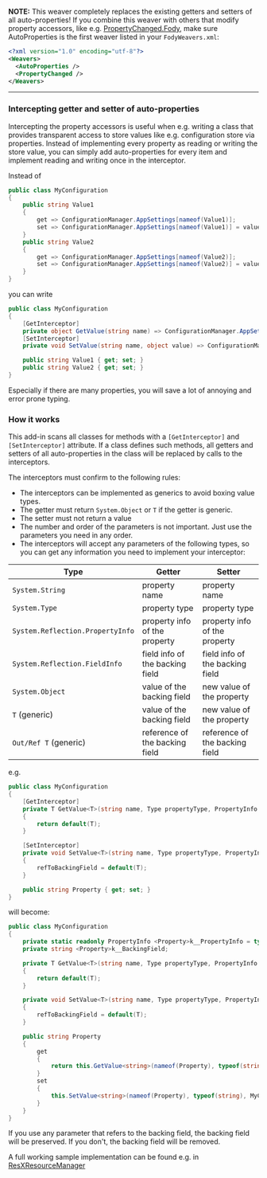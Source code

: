 **NOTE:** This weaver completely replaces the existing getters and setters of all auto-properties! 
If you combine this weaver with others that modify property accessors, 
like e.g. [PropertyChanged.Fody](https://github.com/Fody/PropertyChanged), 
make sure AutoProperties is the first weaver listed in your `FodyWeavers.xml`:

```xml
<?xml version="1.0" encoding="utf-8"?>
<Weavers>
  <AutoProperties />
  <PropertyChanged />
</Weavers>
```
---

### Intercepting getter and setter of auto-properties

Intercepting the property accessors is useful when e.g. writing a class that provides 
transparent access to store values like e.g. configuration store via properties. 
Instead of implementing every property as reading or writing the store value, 
you can simply add auto-properties for every item and implement reading and writing once in the interceptor.


Instead of 
```C#
public class MyConfiguration
{
    public string Value1
    {
        get => ConfigurationManager.AppSettings[nameof(Value1)];
        set => ConfigurationManager.AppSettings[nameof(Value1)] = value;
    }
    public string Value2
    {
        get => ConfigurationManager.AppSettings[nameof(Value2)];
        set => ConfigurationManager.AppSettings[nameof(Value2)] = value;
    }
}
```
you can write 
```C#
public class MyConfiguration
{
    [GetInterceptor]
    private object GetValue(string name) => ConfigurationManager.AppSettings[name];
    [SetInterceptor]
    private void SetValue(string name, object value) => ConfigurationManager.AppSettings[name] = value?.ToString();

    public string Value1 { get; set; }
    public string Value2 { get; set; }
}
```

Especially if there are many properties, you will save a lot of annoying and error prone typing.

### How it works

This add-in scans all classes for methods with a `[GetInterceptor]` and `[SetInterceptor]` attribute. If a class defines such methods, all getters and setters of all auto-properties in the class will be replaced by calls to the interceptors.

The interceptors must confirm to the following rules:

- The interceptors can be implemented as generics to avoid boxing value types.
- The getter must return `System.Object` or `T` if the getter is generic.
- The setter must not return a value
- The number and order of the parameters is not important. Just use the parameters you need in any order.
- The interceptors will accept any parameters of the following types, so you can get any information you need to implement your interceptor:

| Type                                  | Getter                              | Setter                              |
|---------------------------------------|-------------------------------------|-------------------------------------|
| `System.String`                     | property name                       | property name                       |
| `System.Type`                       | property type                       | property type                       | 
| `System.Reflection.PropertyInfo`  | property info of the property       | property info of the property       |
| `System.Reflection.FieldInfo`     | field info of the backing field     | field info of the backing field     |
| `System.Object`                     | value of the backing field          | new value of the property           |
| `T` (generic)                         | value of the backing field          | new value of the property          |
| `Out/Ref T` (generic)                | reference of the backing field      | reference of the backing field      |


e.g.
```C#
public class MyConfiguration
{
    [GetInterceptor]
    private T GetValue<T>(string name, Type propertyType, PropertyInfo propertyInfo, FieldInfo fieldInfo, object fieldValue, T genricFieldValue, ref T refToBackingField)
    {
        return default(T);
    }

    [SetInterceptor]
    private void SetValue<T>(string name, Type propertyType, PropertyInfo propertyInfo, FieldInfo fieldInfo, object newValue, T genricNewValue, out T refToBackingField)
    {
        refToBackingField = default(T);
    }

    public string Property { get; set; }
}
```

will become:
```C#
public class MyConfiguration
{
    private static readonly PropertyInfo <Property>k__PropertyInfo = typeof(MyConfiguration).GetProperty(nameof(Property));
    private string <Property>k__BackingField;

    private T GetValue<T>(string name, Type propertyType, PropertyInfo propertyInfo, FieldInfo fieldInfo, object fieldValue, T genricFieldValue, ref T refToBackingField)
    {
        return default(T);
    }

    private void SetValue<T>(string name, Type propertyType, PropertyInfo propertyInfo, FieldInfo fieldInfo, object newValue, T genricNewValue, out T refToBackingField)
    {
        refToBackingField = default(T);
    }

    public string Property
    {
        get
        {
            return this.GetValue<string>(nameof(Property), typeof(string), MyConfiguration.<Property>k__PropertyInfo, FieldInfo.GetFieldFromHandle(__fieldref(MyConfiguration.<Property>k__BackingField)), (object)this.<Property>k__BackingField, this.<Property>k__BackingField, ref this.<Property>k__BackingField);
        }
        set
        {
            this.SetValue<string>(nameof(Property), typeof(string), MyConfiguration.<Property>k__PropertyInfo, FieldInfo.GetFieldFromHandle(__fieldref(MyConfiguration.<Property>k__BackingField)), (object)value, value, out this.<Property>k__BackingField);
        }
    }
}
```

If you use any parameter that refers to the backing field, the backing field will be preserved. If you don't, the backing field will be removed.

A full working sample implementation can be found e.g. in [ResXResourceManager](https://github.com/tom-englert/ResXResourceManager/blob/master/ResXManager.Model/Configuration.cs)

